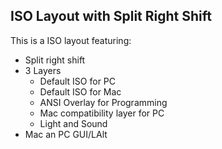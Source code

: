 ## ISO Layout with Split Right Shift

This is a ISO layout featuring:
- Split right shift
- 3 Layers
    - Default ISO for PC
    - Default ISO for Mac
    - ANSI Overlay for Programming
    - Mac compatibility layer for PC
    - Light and Sound
- Mac an PC GUI/LAlt

